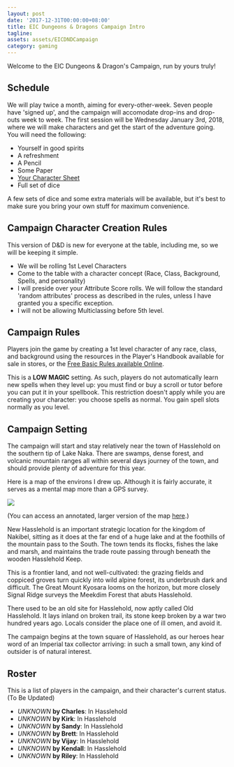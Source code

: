 ```yaml
---
layout: post
date: '2017-12-31T00:00:00+08:00'
title: EIC Dungeons & Dragons Campaign Intro
tagline: 
assets: assets/EICDNDCampaign
category: gaming
---
```


Welcome to the EIC Dungeons & Dragon's Campaign, run by yours truly!

## Schedule

We will play twice a month, aiming for every-other-week. Seven people have 'signed up', and the campaign will accomodate drop-ins and drop-outs week to week. The first session will be Wednesday January 3rd, 2018, where we will make characters and get the start of the adventure going. You will need the following:

  - Yourself in good spirits
  - A refreshment
  - A Pencil
  - Some Paper
  - [Your Character Sheet](http://media.wizards.com/2015/downloads/dnd/DDALRoD_CharacterSheet.pdf)
  - Full set of dice

A few sets of dice and some extra materials will be available, but it's best to make sure you bring your own stuff for maximum convenience.

## Campaign Character Creation Rules

This version of D&D is new for everyone at the table, including me, so we will be keeping it simple.

  - We will be rolling 1st Level Characters
  - Come to the table with a character concept (Race, Class, Background, Spells, and personality)
  - I will preside over your Attribute Score rolls. We will follow the standard 'random attributes' process as described in the rules, unless I have granted you a specific exception.
  - I will not be allowing Multiclassing before 5th level.

## Campaign Rules

Players join the game by creating a 1st level character of any race, class, and background using the resources in the Player's Handbook available for sale in stores, or the [Free Basic Rules available Online](http://dnd.wizards.com/articles/features/basicrules?x=dnd/basicrules).

This is a **LOW MAGIC** setting. As such, players do not automatically learn new spells when they level up: you must find or buy a scroll or tutor before you can put it in your spellbook. This restriction doesn't apply while you are creating your character: you choose spells as normal. You gain spell slots normally as you level.

## Campaign Setting

The campaign will start and stay relatively near the town of Hasslehold on the southern tip of Lake Naka. There are swamps, dense forest, and volcanic mountain ranges all within several days journey of the town, and should provide plenty of adventure for this year.

Here is a map of the environs I drew up. Although it is fairly accurate, it serves as a mental map more than a GPS survey.

<img src="{{site.url}}/assets/EICDNDCampaign/CampaignMapAnnotatedSmall.jpg"/>

(You can access an annotated, larger version of the map [here]({{site.url}}/assets/EICDNDCampaign/CampaignMapAnnotated.png).)

New Hasslehold is an important strategic location for the kingdom of Nakibel, sitting as it does at the far end of a huge lake and at the foothills of the mountain pass to the South. The town tends its flocks, fishes the lake and marsh, and maintains the trade route passing through beneath the wooden Hasslehold Keep.

This is a frontier land, and not well-cultivated: the grazing fields and coppiced groves turn quickly into wild alpine forest, its underbrush dark and difficult. The Great Mount Kyosara looms on the horizon, but more closely Signal Ridge surveys the Meekdim Forest that abuts Hasslehold.

There used to be an old site for Hasslehold, now aptly called Old Hasslehold. It lays inland on broken trail, its stone keep broken by a war two hundred years ago. Locals consider the place one of ill omen, and avoid it.

The campaign begins at the town square of Hasslehold, as our heroes hear word of an Imperial tax collector arriving: in such a small town, any kind of outsider is of natural interest.

## Roster

This is a list of players in the campaign, and their character's current status. (To Be Updated)

- *UNKNOWN* **by Charles**: In Hasslehold
- *UNKNOWN* **by Kirk**: In Hasslehold
- *UNKNOWN* **by Sandy**: In Hasslehold
- *UNKNOWN* **by Brett**: In Hasslehold
- *UNKNOWN* **by Vijay**: In Hasslehold
- *UNKNOWN* **by Kendall**: In Hasslehold
- *UNKNOWN* **by Riley**: In Hasslehold
